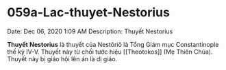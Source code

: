 # 059a-Lac-thuyet-Nestorius

Date: Dec 06, 2020 1:09 AM
Description: Thuyết Nestorius

**Thuyết** **Nestorius** là thuyết của Nestôriô là Tổng Giám mục Constantinople thế kỷ IV-V. Thuyết này từ chối tước hiệu [[Theotokos]] (Mẹ Thiên Chúa). Thuyết này bị giáo hội lên án là dị giáo.
